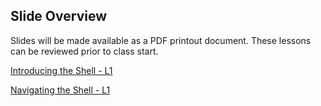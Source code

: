 ## Slide Overview

Slides will be made available as a PDF printout document. These lessons can be reviewed prior to class start. 

[Introducing the Shell - L1](01_week1_mmg3320-slides.pdf)

[Navigating the Shell - L1](02_week1_mmg3320-slides.pdf)
